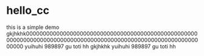 # hello_cc
this is a simple demo
gkjhkhk00000000000000000000000000000000000000000000000000000000000000000000000000000000000000000000000000000000000000000
yuihuhi
989897
gu toti 
hh
gkjhkhk
yuihuhi
989897
gu toti 
hh
